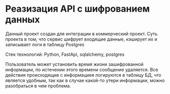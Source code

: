 # Реазизация API с шифрованием данных
Данный проект создан для интеграции в коммерческий проект. Суть проекта в том, что сервис шифрует входящие данные, кэширует их и записывает логи в таблицу Postgres

Стек технологий: Python, FastApi, sqlalchemy, postgres

Пользователь может установить время жизни зашифрованной информации, по истечении этого времени сообщение удаляется.
Все действия происходящие с информациея логируются в таблицу БД, что является удобным, так как в случае какой-то утери информации, можно разобраться в чем проблема.
